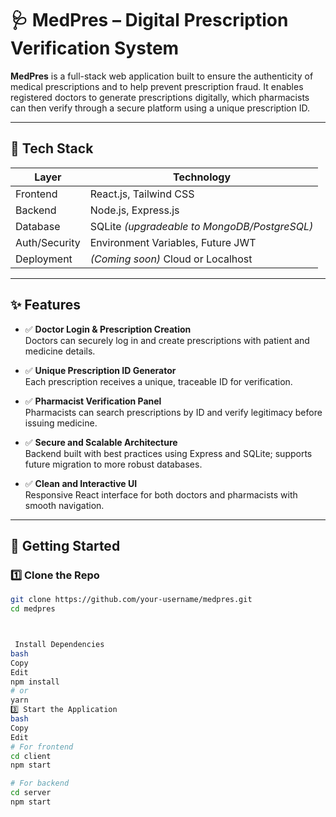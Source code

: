 # 🩺 MedPres – Digital Prescription Verification System

**MedPres** is a full-stack web application built to ensure the authenticity of medical prescriptions and to help prevent prescription fraud. It enables registered doctors to generate prescriptions digitally, which pharmacists can then verify through a secure platform using a unique prescription ID.

---

## 🔧 Tech Stack

| Layer       | Technology          |
|-------------|---------------------|
| Frontend    | React.js, Tailwind CSS |
| Backend     | Node.js, Express.js |
| Database    | SQLite *(upgradeable to MongoDB/PostgreSQL)* |
| Auth/Security | Environment Variables, Future JWT |
| Deployment | *(Coming soon)* Cloud or Localhost |

---

## ✨ Features

- ✅ **Doctor Login & Prescription Creation**  
  Doctors can securely log in and create prescriptions with patient and medicine details.

- ✅ **Unique Prescription ID Generator**  
  Each prescription receives a unique, traceable ID for verification.

- ✅ **Pharmacist Verification Panel**  
  Pharmacists can search prescriptions by ID and verify legitimacy before issuing medicine.

- ✅ **Secure and Scalable Architecture**  
  Backend built with best practices using Express and SQLite; supports future migration to more robust databases.

- ✅ **Clean and Interactive UI**  
  Responsive React interface for both doctors and pharmacists with smooth navigation.

---

## 🚀 Getting Started

### 1️⃣ Clone the Repo
```bash
git clone https://github.com/your-username/medpres.git
cd medpres



 Install Dependencies
bash
Copy
Edit
npm install
# or
yarn
3️⃣ Start the Application
bash
Copy
Edit
# For frontend
cd client
npm start

# For backend
cd server
npm start
